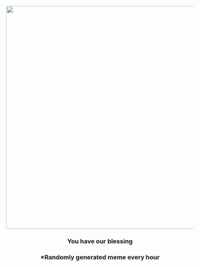 <p align="center">
        <img src="https://i.redd.it/zt3qyy3bpex81.jpg" width="600" height="600">
        </p>
        <h3 align="center">You have our blessing</h3>
        <h3 align="center">*Randomly generated meme every hour</h3>
    